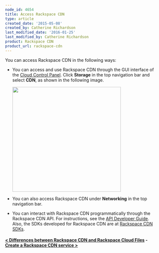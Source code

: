 ```yaml
---
node_id: 4654
title: Access Rackspace CDN
type: article
created_date: '2015-05-08'
created_by: Catherine Richardson
last_modified_date: '2016-01-25'
last_modified_by: Catherine Richardson
product: Rackspace CDN
product_url: rackspace-cdn
---
```


You can access Rackspace CDN in the following ways:

-   You can access and use Rackspace CDN through the GUI interface of
    the [Cloud Control Panel](https://mycloud.rackspace.com/). Click
    **Storage** in the top navigation bar and select **CDN**, as shown
    in the following image.

    <img src="https://8026b2e3760e2433679c-fffceaebb8c6ee053c935e8915a3fbe7.ssl.cf2.rackcdn.com/field/image/AccessCDN_New_0.png" width="353" height="342" />

-   You can also access Rackspace CDN under **Networking** in the top
    navigation bar.

-   You can interact with Rackspace CDN programmatically through the
    Rackspace CDN API. For instructions, see the [API Developer
    Guide](https://developer.rackspace.com/docs/cdn/v1/developer-guide/).
    Also, the SDKs developed for Rackspace CDN are at [Rackspace CDN
    SDKs](https://developer.rackspace.com/docs/cdn/getting-started/).



#### [&lt; Differences between Rackspace CDN and Rackspace Cloud Files](/how-to/differences-between-rackspace-cdn-and-rackspace-cloud-files)    -    [Create a Rackspace CDN service &gt;](/how-to/create-a-rackspace-cdn-service)







